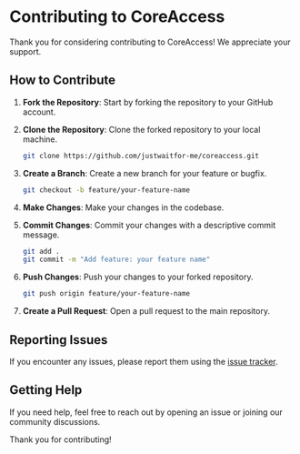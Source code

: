 # Contributing to CoreAccess

Thank you for considering contributing to CoreAccess! We appreciate your support.

## How to Contribute

1. **Fork the Repository**: Start by forking the repository to your GitHub account.
2. **Clone the Repository**: Clone the forked repository to your local machine.

   ```sh
   git clone https://github.com/justwaitfor-me/coreaccess.git
   ```

3. **Create a Branch**: Create a new branch for your feature or bugfix.

   ```sh
   git checkout -b feature/your-feature-name
   ```

4. **Make Changes**: Make your changes in the codebase.
5. **Commit Changes**: Commit your changes with a descriptive commit message.

   ```sh
   git add .
   git commit -m "Add feature: your feature name"
   ```

6. **Push Changes**: Push your changes to your forked repository.

   ```sh
   git push origin feature/your-feature-name
   ```

7. **Create a Pull Request**: Open a pull request to the main repository.

## Reporting Issues

If you encounter any issues, please report them using the [issue tracker](https://github.com/justwaitfor-me/coreaccess/issues).

## Getting Help

If you need help, feel free to reach out by opening an issue or joining our community discussions.

Thank you for contributing!
